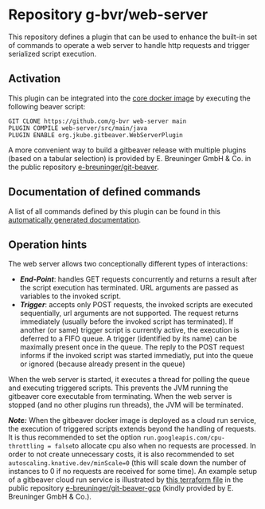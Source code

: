 # Repository g-bvr/web-server

This repository defines a plugin that can be used to enhance the built-in set of commands
to  operate a web server to handle http requests and trigger serialized script execution.

## Activation

This plugin can be integrated into the [core docker image](https://hub.docker.com/r/gitbeaver/core/tags)
by executing the following beaver script:

```
GIT CLONE https://github.com/g-bvr web-server main
PLUGIN COMPILE web-server/src/main/java
PLUGIN ENABLE org.jkube.gitbeaver.WebServerPlugin
```

A more convenient way to build a gitbeaver release with multiple
plugins (based on a tabular selection)
is provided by E. Breuninger GmbH & Co. in the public repository
[e-breuninger/git-beaver](https://github.com/e-breuninger/git-beaver).

## Documentation of defined commands

A list of all commands defined by this plugin can be found in this [automatically generated documentation](https://htmlpreview.github.io/?https://raw.githubusercontent.com/g-bvr/web-server/main/doc/WebserverPlugin.html).

## Operation hints

The web server allows two conceptionally different types of interactions:
 * ***End-Point***: handles GET requests concurrently and returns a result after the script execution has terminated. URL arguments are passed as variables to the invoked script.
 * ***Trigger***: accepts only POST requests, the invoked scripts are executed sequentially, url arguments are not supported. The request returns immediately (usually before 
   the invoked script has terminated). If another (or same) trigger script is currently active, the execution is deferred to a FIFO queue. A trigger (identified by its name)
   can be maximally present once in the queue. The reply to the POST request informs if the invoked script was started immediatly, put into the queue or ignored (because 
   already present in the queue)

When the web server is started, it executes a thread for polling the queue and executing triggered scripts. This prevents the JVM running the gitbeaver core executable 
from terminating. When the web server is stopped (and no other plugins run threads), the JVM will be terminated.

***Note:*** When the gitbeaver docker image is deployed as a cloud run service, the execution of triggered scripts extends beyond the handling of requests.  
It is thus recommended to set the option ```run.googleapis.com/cpu-throttling = false```to allocate cpu also when no requests are processed.
In order to not create unnecessary costs, it is also recommended to set ```autoscaling.knative.dev/minScale=0``` (this will scale down the number of instances
to 0 if no requests are received for some time). 
An example setup of a gitbeaver cloud run service is illustrated by [this terraform file](https://raw.githubusercontent.com/e-breuninger/git-beaver-gcp/main/terraform/main.tf) in the public repository
[e-breuninger/git-beaver-gcp](https://github.com/e-breuninger/git-beaver-gcp) (kindly provided by E. Breuninger GmbH & Co.).



